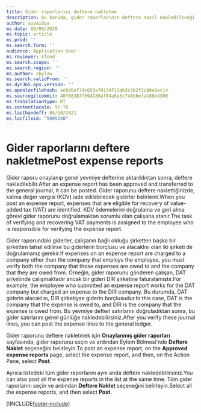 ```yaml
---
title: Gider raporlarını deftere nakletme
description: Bu konuda, gider raporlarının deftere nasıl nakledileceği açıklanmaktadır.
author: suvaidya
ms.date: 09/09/2020
ms.topic: article
ms.prod: ''
ms.search.form: ''
audience: Application User
ms.reviewer: kfend
ms.search.scope: ''
ms.search.region: ''
ms.author: shylaw
ms.search.validFrom: ''
ms.dyn365.ops.version: ''
ms.openlocfilehash: acb26ef74c653a70134f13ab3c382f3c80a8ec14
ms.sourcegitcommit: 40f68387f594180af64a5e5c748b6efa188bd300
ms.translationtype: HT
ms.contentlocale: tr-TR
ms.lasthandoff: 05/10/2021
ms.locfileid: "5995240"
---
```

# <a name="post-expense-reports"></a><span data-ttu-id="c6ba5-103">Gider raporlarını deftere nakletme</span><span class="sxs-lookup"><span data-stu-id="c6ba5-103">Post expense reports</span></span>

<span data-ttu-id="c6ba5-104">Gider raporu onaylanıp genel yevmiye defterine aktarıldıktan sonra, deftere nakledilebilir.</span><span class="sxs-lookup"><span data-stu-id="c6ba5-104">After an expense report has been approved and transferred to the general journal, it can be posted.</span></span> <span data-ttu-id="c6ba5-105">Gider raporunu deftere naklettiğinizde, katma değer vergisi (KDV) iade edilebilecek giderler belirlenir.</span><span class="sxs-lookup"><span data-stu-id="c6ba5-105">When you post an expense report, expenses that are eligible for recovery of value-added tax (VAT) are identified.</span></span> <span data-ttu-id="c6ba5-106">KDV ödemelerini doğrulama ve geri alma görevi gider raporunu doğrulamaktan sorumlu olan çalışana atanır.</span><span class="sxs-lookup"><span data-stu-id="c6ba5-106">The task of verifying and recovering VAT payments is assigned to the employee who is responsible for verifying the expense report.</span></span>

<span data-ttu-id="c6ba5-107">Gider raporundaki giderler, çalışanın bağlı olduğu şirketten başka bir şirketten tahsil edilirse bu giderlerin borçlusu ve alacaklısı olan iki şirketi de doğrulamanız gerekir.</span><span class="sxs-lookup"><span data-stu-id="c6ba5-107">If expenses on an expense report are charged to a company other than the company that employs the employee, you must verify both the company that those expenses are owed to and the company that they are owed from.</span></span> <span data-ttu-id="c6ba5-108">Örneğin, gider raporunu gönderen çalışan, DAT şirketinde çalışmaktadır ancak bir gideri DIR şirketine faturalamıştır.</span><span class="sxs-lookup"><span data-stu-id="c6ba5-108">For example, the employee who submitted an expense report works for the DAT company but charged an expense to the DIR company.</span></span> <span data-ttu-id="c6ba5-109">Bu durumda, DAT giderin alacaklısı, DIR şirketiyse giderin borçlusudur.</span><span class="sxs-lookup"><span data-stu-id="c6ba5-109">In this case, DAT is the company that the expense is owed to, and DIR is the company that the expense is owed from.</span></span> <span data-ttu-id="c6ba5-110">Bu yevmiye defteri satırlarını doğruladıktan sonra, bu gider satırlarını genel günlüğe nakledebilirsiniz.</span><span class="sxs-lookup"><span data-stu-id="c6ba5-110">After you verify these journal lines, you can post the expense lines to the general ledger.</span></span>

<span data-ttu-id="c6ba5-111">Gider raporunu deftere nakletmek için **Onaylanmış gider raporları** sayfasında, gider raporunu seçin ve ardından Eylem Bölmesi'nde **Deftere Naklet** seçeneğini belirleyin.</span><span class="sxs-lookup"><span data-stu-id="c6ba5-111">To post an expense report, on the **Approved expense reports** page, select the expense report, and then, on the Action Pane, select **Post**.</span></span>

<span data-ttu-id="c6ba5-112">Ayrıca listedeki tüm gider raporlarını aynı anda deftere nakledebilirsiniz.</span><span class="sxs-lookup"><span data-stu-id="c6ba5-112">You can also post all the expense reports in the list at the same time.</span></span> <span data-ttu-id="c6ba5-113">Tüm gider raporlarını seçin ve ardından **Deftere Naklet** seçeneğini belirleyin.</span><span class="sxs-lookup"><span data-stu-id="c6ba5-113">Select all the expense reports, and then select **Post**.</span></span>


[!INCLUDE[footer-include](../includes/footer-banner.md)]